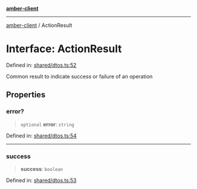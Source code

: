 [**amber-client**](../README.md)

***

[amber-client](../globals.md) / ActionResult

# Interface: ActionResult

Defined in: [shared/dtos.ts:52](https://github.com/amberbase/amberbase/blob/6464296e6e41acf9a6a91921198b6834f589ce99/src/client/src/shared/dtos.ts#L52)

Common result to indicate success or failure of an operation

## Properties

### error?

> `optional` **error**: `string`

Defined in: [shared/dtos.ts:54](https://github.com/amberbase/amberbase/blob/6464296e6e41acf9a6a91921198b6834f589ce99/src/client/src/shared/dtos.ts#L54)

***

### success

> **success**: `boolean`

Defined in: [shared/dtos.ts:53](https://github.com/amberbase/amberbase/blob/6464296e6e41acf9a6a91921198b6834f589ce99/src/client/src/shared/dtos.ts#L53)
